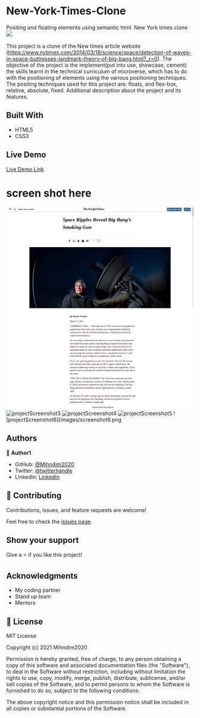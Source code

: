
# New-York-Times-Clone
Positing and floating elements using semantic html. New York times clone
![](https://img.shields.io/badge/Microverse-blueviolet)

This project is a clone of the New times article website  (https://www.nytimes.com/2014/03/18/science/space/detection-of-waves-in-space-buttresses-landmark-theory-of-big-bang.html?_r=0). The objective of the project is the implement(put into use, showcase, cement) the skills learnt in the technical curriculum of microverse, which has to do with the positioning of elements using the various positioning techniques. The positing techniques used for this project are: floats, and flex-box, relative, absolute, fixed.
Additional description about the project and its features.
## Built With
- HTML5
- CSS3
## Live Demo
[Live Demo Link](https://mihndim2020.github.io/New-York-Times-Clone/.)



# screen shot here
![projectScreenshot1](images/screenshot1.png)
![projectScreenshot2](images/screenshot2.png)
![projectScreenshot3](images/screenshot3.png)
![projectScreenshot4](images/screenshot4.png)
![projectScreenshot5](images/screenshot5.png)
![projectScreenshot6](images/screenshot6.png





## Authors

👤 **Author1**

- GitHub: [@Mihndim2020](https://github.com/Mihndim2020)
- Twitter: [@twitterhandle](https://twitter.com/mihndim)
- LinkedIn: [LinkedIn](https://www.linkedin.com/in/mih-julius-b36848201/)

## 🤝 Contributing

Contributions, issues, and feature requests are welcome!

Feel free to check the [issues page](issues/).

## Show your support

Give a ⭐️ if you like this project!

## Acknowledgments

- My coding partner
- Stand up team
- Mentors
## 📝 License
MIT License

Copyright (c) 2021 Mihndim2020

Permission is hereby granted, free of charge, to any person obtaining a copy
of this software and associated documentation files (the "Software"), to deal
in the Software without restriction, including without limitation the rights
to use, copy, modify, merge, publish, distribute, sublicense, and/or sell
copies of the Software, and to permit persons to whom the Software is
furnished to do so, subject to the following conditions:

The above copyright notice and this permission notice shall be included in all
copies or substantial portions of the Software.
